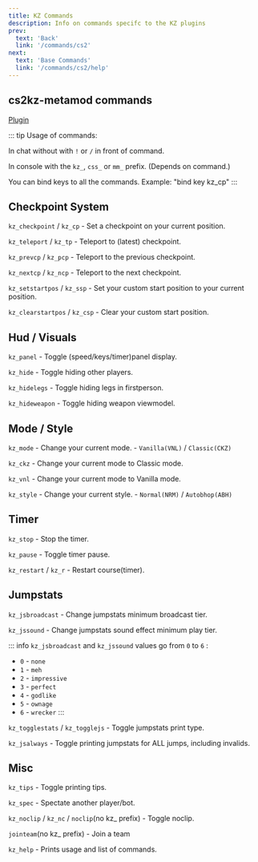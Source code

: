 ```yaml
---
title: KZ Commands
description: Info on commands specifc to the KZ plugins
prev: 
  text: 'Back'
  link: '/commands/cs2'
next: 
  text: 'Base Commands'
  link: '/commands/cs2/help'
---
```


## cs2kz-metamod commands

[Plugin](https://github.com/KZGlobalTeam/cs2kz-metamod/)

::: tip
Usage of commands:

In chat without with `!` or `/` in front of command.

In console with the `kz_`, `css_` or `mm_` prefix. (Depends on command.)

You can bind keys to all the commands. Example: "bind key kz_cp"
:::

## Checkpoint System

`kz_checkpoint` / `kz_cp` - Set a checkpoint on your current position.

`kz_teleport` / `kz_tp` - Teleport to (latest) checkpoint.

`kz_prevcp` / `kz_pcp` - Teleport to the previous checkpoint.

`kz_nextcp` / `kz_ncp` - Teleport to the next checkpoint.

`kz_setstartpos` / `kz_ssp` - Set your custom start position to your current position.

`kz_clearstartpos` / `kz_csp` - Clear your custom start position.

## Hud / Visuals

`kz_panel` - Toggle (speed/keys/timer)panel display.

`kz_hide` - Toggle hiding other players.

`kz_hidelegs` - Toggle hiding legs in firstperson.

`kz_hideweapon` - Toggle hiding weapon viewmodel.

## Mode / Style

`kz_mode` - Change your current mode. - `Vanilla(VNL)` / `Classic(CKZ)`

`kz_ckz` - Change your current mode to Classic mode.

`kz_vnl` - Change your current mode to Vanilla mode.

`kz_style` - Change your current style. - `Normal(NRM)` / `Autobhop(ABH)`

## Timer

`kz_stop` - Stop the timer.

`kz_pause` - Toggle timer pause.

`kz_restart` / `kz_r` - Restart course(timer).

## Jumpstats

`kz_jsbroadcast` - Change jumpstats minimum broadcast tier.

`kz_jssound` - Change jumpstats sound effect minimum play tier.

::: info
`kz_jsbroadcast` and `kz_jssound` values go from `0` to `6` :

- `0` - `none`
- `1` - `meh`
- `2` - `impressive`
- `3` - `perfect`
- `4` - `godlike`
- `5` - `ownage`
- `6` - `wrecker`
:::

`kz_togglestats` / `kz_togglejs` - Toggle jumpstats print type.

`kz_jsalways` - Toggle printing jumpstats for ALL jumps, including invalids.

## Misc

`kz_tips` - Toggle printing tips.

`kz_spec` - Spectate another player/bot.

`kz_noclip` / `kz_nc` / `noclip`(no kz_ prefix) - Toggle noclip.

`jointeam`(no kz_ prefix) - Join a team

`kz_help` - Prints usage and list of commands.
